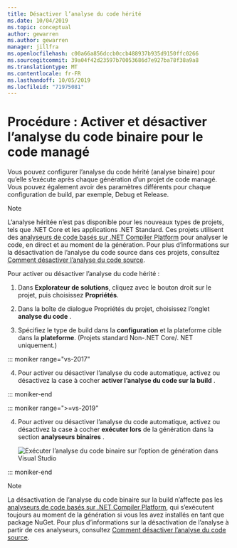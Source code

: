 ```yaml
---
title: Désactiver l’analyse du code hérité
ms.date: 10/04/2019
ms.topic: conceptual
author: gewarren
ms.author: gewarren
manager: jillfra
ms.openlocfilehash: c00a66a856dccb0ccb488937b935d9150ffc0266
ms.sourcegitcommit: 39a04f42d23597b70053686d7e927ba78f38a9a8
ms.translationtype: MT
ms.contentlocale: fr-FR
ms.lasthandoff: 10/05/2019
ms.locfileid: "71975081"
---
```

# <a name="how-to-enable-and-disable-binary-code-analysis-for-managed-code"></a>Procédure : Activer et désactiver l’analyse du code binaire pour le code managé

Vous pouvez configurer l’analyse du code hérité (analyse binaire) pour qu’elle s’exécute après chaque génération d’un projet de code managé. Vous pouvez également avoir des paramètres différents pour chaque configuration de build, par exemple, Debug et Release.

> [!NOTE]
> L’analyse héritée n’est pas disponible pour les nouveaux types de projets, tels que .NET Core et les applications .NET Standard. Ces projets utilisent des [analyseurs de code basés sur .NET Compiler Platform](roslyn-analyzers-overview.md) pour analyser le code, en direct et au moment de la génération. Pour plus d’informations sur la désactivation de l’analyse du code source dans ces projets, consultez [Comment désactiver l’analyse du code source](disable-code-analysis.md).

Pour activer ou désactiver l’analyse du code hérité :

1. Dans **Explorateur de solutions**, cliquez avec le bouton droit sur le projet, puis choisissez **Propriétés**.

2. Dans la boîte de dialogue Propriétés du projet, choisissez l’onglet **analyse du code** .

3. Spécifiez le type de build dans la **configuration** et la plateforme cible dans la **plateforme**. (Projets standard Non-.NET Core/. NET uniquement.)

::: moniker range="vs-2017"

4. Pour activer ou désactiver l’analyse du code automatique, activez ou désactivez la case à cocher **activer l’analyse du code sur la build** .

::: moniker-end

::: moniker range=">=vs-2019"

4. Pour activer ou désactiver l’analyse du code automatique, activez ou désactivez la case à cocher **exécuter lors** de la génération dans la section **analyseurs binaires** .

   ![Exécuter l’analyse du code binaire sur l’option de génération dans Visual Studio](media/run-on-build-binary-analyzers.png)

::: moniker-end

> [!NOTE]
> La désactivation de l’analyse du code binaire sur la build n’affecte pas les [analyseurs de code basés sur .NET Compiler Platform](roslyn-analyzers-overview.md), qui s’exécutent toujours au moment de la génération si vous les avez installés en tant que package NuGet. Pour plus d’informations sur la désactivation de l’analyse à partir de ces analyseurs, consultez [Comment désactiver l’analyse du code source](disable-code-analysis.md).